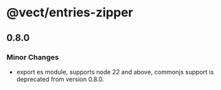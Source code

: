 # @vect/entries-zipper

## 0.8.0

### Minor Changes

- export es module, supports node 22 and above, commonjs support is deprecated from version 0.8.0.
